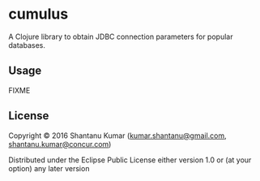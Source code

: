 # cumulus

A Clojure library to obtain JDBC connection parameters for popular databases.

## Usage

FIXME

## License

Copyright © 2016 Shantanu Kumar (kumar.shantanu@gmail.com, shantanu.kumar@concur.com)

Distributed under the Eclipse Public License either version 1.0 or (at
your option) any later version
